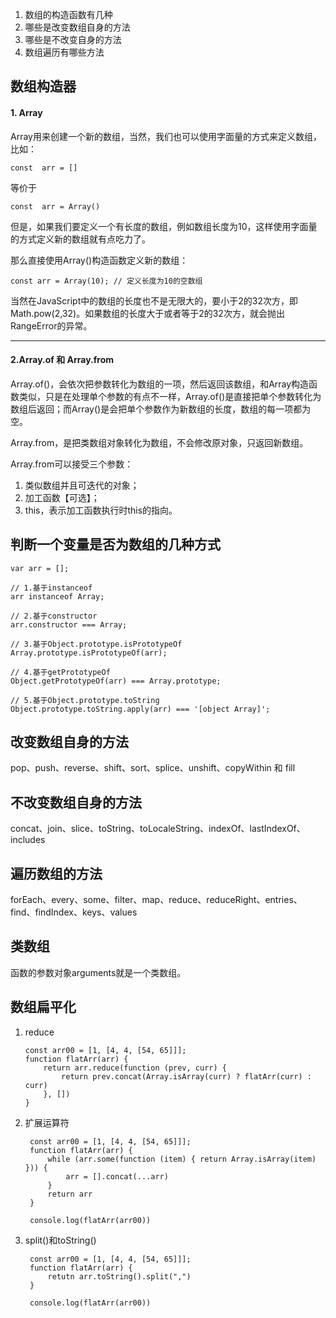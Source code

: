 <!--
 * @Author: yongyuan253015@gmail.com
 * @Date: 2021-09-15 10:13:42
 * @LastEditors: Please set LastEditors
 * @LastEditTime: 2021-09-15 17:20:56
 * @Description: 数组总汇
-->

1. 数组的构造函数有几种
2. 哪些是改变数组自身的方法
3. 哪些是不改变自身的方法
4. 数组遍历有哪些方法

##  数组构造器

#### 1. Array
Array用来创建一个新的数组，当然，我们也可以使用字面量的方式来定义数组，比如：

```
const  arr = []
```
等价于
```
const  arr = Array()
```

但是，如果我们要定义一个有长度的数组，例如数组长度为10，这样使用字面量的方式定义新的数组就有点吃力了。

那么直接使用Array()构造函数定义新的数组：
```
const arr = Array(10); // 定义长度为10的空数组
```

当然在JavaScript中的数组的长度也不是无限大的，要小于2的32次方，即Math.pow(2,32)。如果数组的长度大于或者等于2的32次方，就会抛出RangeError的异常。


***

#### 2.Array.of 和 Array.from

Array.of()，会依次把参数转化为数组的一项，然后返回该数组，和Array构造函数类似，只是在处理单个参数的有点不一样，Array.of()是直接把单个参数转化为数组后返回；而Array()是会把单个参数作为新数组的长度，数组的每一项都为空。

Array.from，是把类数组对象转化为数组，不会修改原对象，只返回新数组。

Array.from可以接受三个参数：

1. 类似数组并且可迭代的对象；
2. 加工函数【可选】；
3. this，表示加工函数执行时this的指向。

## 判断一个变量是否为数组的几种方式

```
var arr = [];

// 1.基于instanceof
arr instanceof Array;

// 2.基于constructor
arr.constructor === Array;

// 3.基于Object.prototype.isPrototypeOf
Array.prototype.isPrototypeOf(arr);

// 4.基于getPrototypeOf
Object.getPrototypeOf(arr) === Array.prototype;

// 5.基于Object.prototype.toString
Object.prototype.toString.apply(arr) === '[object Array]';

```
## 改变数组自身的方法
pop、push、reverse、shift、sort、splice、unshift、copyWithin 和 fill

## 不改变数组自身的方法
concat、join、slice、toString、toLocaleString、indexOf、lastIndexOf、includes

## 遍历数组的方法
forEach、every、some、filter、map、reduce、reduceRight、entries、find、findIndex、keys、values


## 类数组
函数的参数对象arguments就是一个类数组。

## 数组扁平化
1. reduce

    ```
    const arr00 = [1, [4, 4, [54, 65]]];
    function flatArr(arr) {
        return arr.reduce(function (prev, curr) {
            return prev.concat(Array.isArray(curr) ? flatArr(curr) : curr)
        }, [])
    }
    ```

2. 扩展运算符
   ```
    const arr00 = [1, [4, 4, [54, 65]]];
    function flatArr(arr) {
        while (arr.some(function (item) { return Array.isArray(item) })) {
            arr = [].concat(...arr)
        }
        return arr
    }

    console.log(flatArr(arr00))
   ```

3. split()和toString()
   ```
    const arr00 = [1, [4, 4, [54, 65]]];
    function flatArr(arr) {
        retutn arr.toString().split(",")
    }

    console.log(flatArr(arr00))
   ```